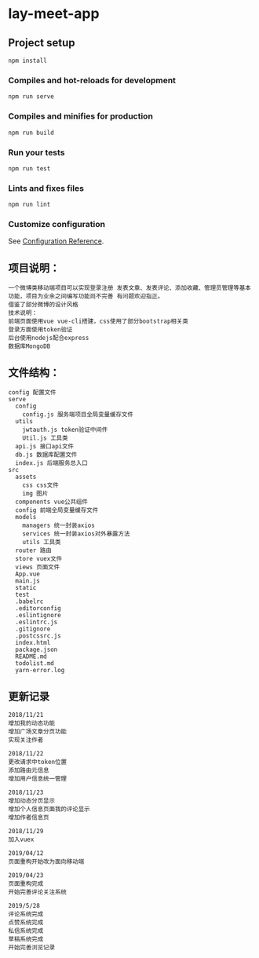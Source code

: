# lay-meet-app

## Project setup
```
npm install
```

### Compiles and hot-reloads for development
```
npm run serve
```

### Compiles and minifies for production
```
npm run build
```

### Run your tests
```
npm run test
```

### Lints and fixes files
```
npm run lint
```

### Customize configuration
See [Configuration Reference](https://cli.vuejs.org/config/).


## 项目说明：
    一个微博类移动端项目可以实现登录注册 发表文章、发表评论、添加收藏、管理员管理等基本功能，项目为业余之间编写功能尚不完善 有问题欢迎指正。
    借鉴了部分微博的设计风格
    技术说明：
    前端页面使用vue vue-cli搭建，css使用了部分bootstrap相关类
    登录方面使用token验证
    后台使用nodejs配合express
    数据库MongoDB

## 文件结构：
    config 配置文件
    serve
      config
        config.js 服务端项目全局变量缓存文件
      utils
        jwtauth.js token验证中间件
        Util.js 工具类
      api.js 接口api文件
      db.js 数据库配置文件
      index.js 后端服务总入口
    src
      assets
        css css文件
        img 图片
      components vue公共组件
      config 前端全局变量缓存文件
      models
        managers 统一封装axios
        services 统一封装axios对外暴露方法
        utils 工具类
      router 路由
      store vuex文件
      views 页面文件
      App.vue
      main.js
      static
      test
      .babelrc
      .editorconfig
      .eslintignore
      .eslintrc.js
      .gitignore
      .postcssrc.js
      index.html
      package.json
      README.md
      todolist.md
      yarn-error.log


## 更新记录
    2018/11/21
    增加我的动态功能
    增加广场文章分页功能
    实现关注作者

    2018/11/22
    更改请求中token位置
    添加路由元信息
    增加用户信息统一管理

    2018/11/23
    增加动态分页显示
    增加个人信息页面我的评论显示
    增加作者信息页

    2018/11/29
    加入vuex

    2019/04/12
    页面重构开始改为面向移动端

    2019/04/23
    页面重构完成
    开始完善评论关注系统

    2019/5/28
    评论系统完成
    点赞系统完成
    私信系统完成
    草稿系统完成
    开始完善浏览记录
